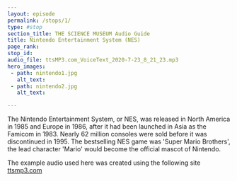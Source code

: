 ```yaml
---
layout: episode
permalink: /stops/1/
type: #stop
section_title: THE SCIENCE MUSEUM Audio Guide
title: Nintendo Entertainment System (NES)
page_rank:
stop_id:
audio_file: ttsMP3.com_VoiceText_2020-7-23_8_21_23.mp3
hero_images:
 - path: nintendo1.jpg
   alt_text:
 - path: nintendo2.jpg
   alt_text:

---
```


The Nintendo Entertainment System, or NES, was released in North America in 1985 and Europe in 1986, after it had been launched in Asia as the Famicom in 1983. Nearly 62 million consoles were sold before it was discontinued in 1995. The bestselling NES game was 'Super Mario Brothers', the lead character 'Mario' would become the official mascot of Nintendo.

The example audio used here was created using the following site [ttsmp3.com](https://ttsmp3.com/)
